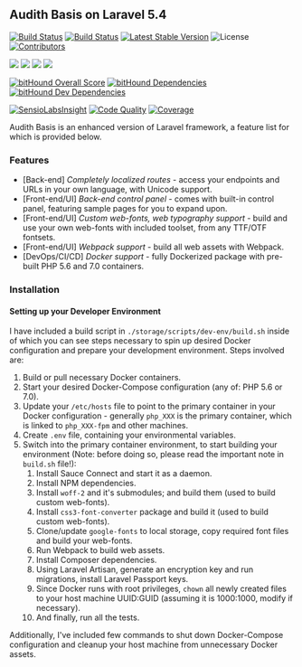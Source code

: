 ## Audith Basis on Laravel 5.4

[![Build Status](https://travis-ci.org/AudithSoftworks/Basis.svg?branch=master)](https://travis-ci.org/AudithSoftworks/Basis)
[![Build Status](https://saucelabs.com/buildstatus/shehi)](https://saucelabs.com/beta/builds/e3026690874a48e2ade1bb7a9606df53)
[![Latest Stable Version](https://img.shields.io/packagist/v/audithsoftworks/basis.svg?maxAge=2592000?style=plastic)](https://packagist.org/packages/audithsoftworks/basis)
![License](https://img.shields.io/github/license/AudithSoftworks/Basis.svg?maxAge=2592000?style=plastic)
[![Contributors](https://img.shields.io/github/contributors/AudithSoftworks/Basis.svg?maxAge=2592000?style=plastic)](https://github.com/AudithSoftworks/Basis)

[![](https://img.shields.io/docker/automated/audithsoftworks/basis.svg?maxAge=2592000?style=plastic)](https://microbadger.com/images/audithsoftworks/basis "Docker Hub public images")
[![](https://images.microbadger.com/badges/version/audithsoftworks/basis.svg)](https://microbadger.com/images/audithsoftworks/basis "Docker Hub public images")
[![](https://images.microbadger.com/badges/image/audithsoftworks/basis.svg)](https://microbadger.com/images/audithsoftworks/basis "Docker Hub public images layers")
[![](https://img.shields.io/docker/pulls/audithsoftworks/basis.svg)](https://microbadger.com/images/audithsoftworks/basis "Docker Hub public images")

[![bitHound Overall Score](https://www.bithound.io/github/AudithSoftworks/Basis/badges/score.svg)](https://www.bithound.io/github/AudithSoftworks/Basis)
[![bitHound Dependencies](https://www.bithound.io/github/AudithSoftworks/Basis/badges/dependencies.svg)](https://www.bithound.io/github/AudithSoftworks/Basis/master/dependencies/npm)
[![bitHound Dev Dependencies](https://www.bithound.io/github/AudithSoftworks/Basis/badges/devDependencies.svg)](https://www.bithound.io/github/AudithSoftworks/Basis/master/dependencies/npm)

[![SensioLabsInsight](https://insight.sensiolabs.com/projects/22803477-ebe7-4906-a57c-f53bfae62ba3/mini.png)](https://insight.sensiolabs.com/projects/22803477-ebe7-4906-a57c-f53bfae62ba3)
[![Code Quality](https://scrutinizer-ci.com/g/AudithSoftworks/Basis/badges/quality-score.png?b=master)](https://scrutinizer-ci.com/g/AudithSoftworks/Basis)
[![Coverage](https://scrutinizer-ci.com/g/AudithSoftworks/Basis/badges/coverage.png?b=master)](https://scrutinizer-ci.com/g/AudithSoftworks/Basis)

Audith Basis is an enhanced version of Laravel framework, a feature list for which is provided below.

### Features

* [Back-end] _Completely localized routes_ - access your endpoints and URLs in your own language, with Unicode support.
* [Front-end/UI] _Back-end control panel_ - comes with built-in control panel, featuring sample pages for you to expand upon.
* [Front-end/UI] _Custom web-fonts, web typography support_ - build and use your own web-fonts with included toolset, from any TTF/OTF fontsets.
* [Front-end/UI] _Webpack support_ - build all web assets with Webpack.
* [DevOps/CI/CD] _Docker support_ - fully Dockerized package with pre-built PHP 5.6 and 7.0 containers.

### Installation

#### Setting up your Developer Environment

I have included a build script in ```./storage/scripts/dev-env/build.sh``` inside of which you can see steps necessary to spin up desired Docker configuration and prepare your development environment. Steps involved are:

1. Build or pull necessary Docker containers.
2. Start your desired Docker-Compose configuration (any of: PHP 5.6 or 7.0).
3. Update your ```/etc/hosts``` file to point to the primary container in your Docker configuration - generally ```php_XXX``` is the primary container, which is linked to ```php_XXX-fpm``` and other machines.
4. Create ```.env``` file, containing your environmental variables.
5. Switch into the primary container environment, to start building your environment (Note: before doing so, please read the important note in ```build.sh``` file!):
    1. Install Sauce Connect and start it as a daemon.
    2. Install NPM dependencies.
    3. Install ```woff-2``` and it's submodules; and build them (used to build custom web-fonts).
    4. Install ```css3-font-converter``` package and build it (used to build custom web-fonts).
    5. Clone/update ```google-fonts``` to local storage, copy required font files and build your web-fonts.
    6. Run Webpack to build web assets.
    7. Install Composer dependencies.
    8. Using Laravel Artisan, generate an encryption key and run migrations, install Laravel Passport keys.
    9. Since Docker runs with root privileges, ```chown``` all newly created files to your host machine UUID:GUID (assuming it is 1000:1000, modify if necessary).
    10. And finally, run all the tests.
    
Additionally, I've included few commands to shut down Docker-Compose configuration and cleanup your host machine from unnecessary Docker assets.

